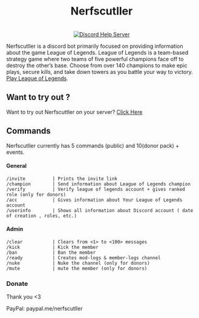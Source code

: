 <h1 align="center">Nerfscutller</h1>

<p align="center">
	<br>
	<a href="https://discord.gg/yXFHYjUFq8">
		<img alt="Discord Help Server" src="https://discordapp.com/api/guilds/1066284590370668675/embed.png?style=banner2">
	</a>
</p>

Nerfscutller is a discord bot primarily focused on providing information about the game League of Legends. League of Legends is a team-based strategy game where two teams of five powerful champions face off to destroy the other’s base. Choose from over 140 champions to make epic plays, secure kills, and take down towers as you battle your way to victory.
[Play League of Legends](https://www.leagueoflegends.com/en-us/).

## Want to try out ?

Want to try out Nerfscuttler on your server? [Click Here](https://discord.com/oauth2/authorizeclient_id=598583642205192220&permissions=261993005047&scope=bot%20applications.commands)

## Commands

<!-- COMMANDS_START -->
Nerfscutller currently has 5 commands (public) and 10(donor pack) + events.

#### General

```
/invite          | Prints the invite link                         
/champion        | Send information about League of Legends champion                             
/verify          | Verify league of legends account + gives ranked role (only for donors)                                    
/acc             | Gives information about Your League of Legends account                       
/userinfo        | Shows all information about Discord account ( date of creation , roles, etc.)                                              
```

#### Admin
```
/clear           | Clears from <1> to <100> messages
/kick            | Kick the member
/ban             | Ban the member
/ready           | Creates mod-logs & member-logs channel
/nuke            | Nuke the channel (only for donors)
/mute            | mute the member (only for donors)
```

### Donate
Thank you <3

PayPal: paypal.me/nerfscutller
